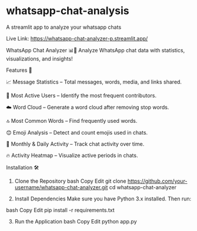 # whatsapp-chat-analysis
A streamlit app to analyze your whatsapp chats

Live Link:  https://whatsapp-chat-analyzer-p.streamlit.app/

WhatsApp Chat Analyzer 📊💬
Analyze WhatsApp chat data with statistics, visualizations, and insights!

Features 🚀

📈 Message Statistics – Total messages, words, media, and links shared.

👥 Most Active Users – Identify the most frequent contributors.

☁️ Word Cloud – Generate a word cloud after removing stop words.

🔝 Most Common Words – Find frequently used words.

😊 Emoji Analysis – Detect and count emojis used in chats.

📆 Monthly & Daily Activity – Track chat activity over time.

🔥 Activity Heatmap – Visualize active periods in chats.

Installation 🛠️

1. Clone the Repository
bash
Copy
Edit
git clone https://github.com/your-username/whatsapp-chat-analyzer.git
cd whatsapp-chat-analyzer

2. Install Dependencies
Make sure you have Python 3.x installed. Then run:

bash
Copy
Edit
pip install -r requirements.txt

3. Run the Application
bash
Copy
Edit
python app.py

 
 
